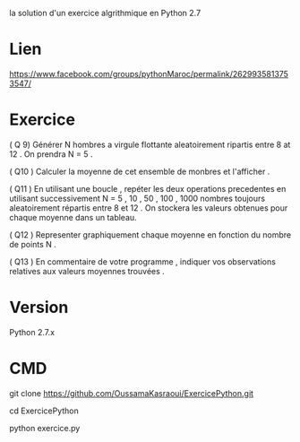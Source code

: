 la solution d'un exercice algrithmique en Python 2.7

# Lien 
https://www.facebook.com/groups/pythonMaroc/permalink/2629935813753547/

# Exercice
( Q 9)  Générer N hombres a virgule flottante aleatoirement ripartis entre 8 at 12 . On prendra N = 5 .

( Q10 ) Calculer la moyenne de cet ensemble de monbres et l'afficher .

( Q11 ) En utilisant une boucle , repéter les deux operations precedentes en utilisant successivement N = 5 , 10 , 50 , 100 , 1000 nombres toujours aleatoirement répartis entre 8 et 12 . On stockera les valeurs obtenues pour chaque moyenne dans un tableau.

( Q12 ) Representer graphiquement chaque moyenne en fonction du nombre de points N .

( Q13 ) En commentaire de votre programme , indiquer vos observations relatives aux valeurs moyennes trouvées .

# Version
Python 2.7.x

# CMD
git clone https://github.com/OussamaKasraoui/ExercicePython.git

cd ExercicePython

python exercice.py
